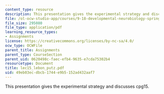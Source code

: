 ```yaml
---
content_type: resource
description: This presentation gives the experimental strategy and discusses cpg15.
file: /ol-ocw-studio-app/courses/9-18-developmental-neurobiology-spring-2005/49eb03ecdbcb1744e9b5152ad432aaf7_lec15_lebon_putz.pdf
file_size: 295080
file_type: application/pdf
learning_resource_types:
- Assignments
license: https://creativecommons.org/licenses/by-nc-sa/4.0/
ocw_type: OCWFile
parent_title: Assignments
parent_type: CourseSection
parent_uid: 0620498c-faec-efb4-9635-e7cda75302b4
resourcetype: Document
title: lec15_lebon_putz.pdf
uid: 49eb03ec-dbcb-1744-e9b5-152ad432aaf7
---
```

This presentation gives the experimental strategy and discusses cpg15.